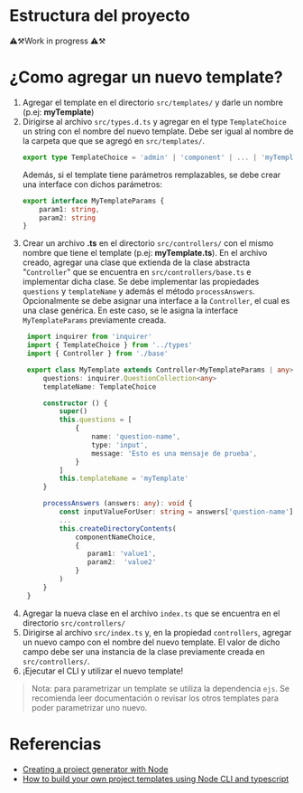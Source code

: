 # Estructura del proyecto

⚠️⚒️Work in progress ⚠️⚒️

# ¿Como agregar un nuevo template?

1. Agregar el template en el directorio `src/templates/` y darle un nombre (p.ej: **myTemplate**)
2. Dirigirse al archivo `src/types.d.ts` y agregar en el type `TemplateChoice` un string con el nombre del nuevo template. Debe ser igual al nombre de la carpeta que que se agregó en `src/templates/`. 
    ```ts
    export type TemplateChoice = 'admin' | 'component' | ... | 'myTemplate'
    ```
    Además, si el template tiene parámetros remplazables, se debe crear una interface con dichos parámetros:
    ```ts
    export interface MyTemplateParams {
        param1: string,
        param2: string
    }
    ```
3. Crear un archivo **.ts** en el directorio `src/controllers/` con el mismo nombre que tiene el template (p.ej: **myTemplate.ts**). En el archivo creado, agregar una clase que extienda de la clase abstracta "`Controller`" que se encuentra en `src/controllers/base.ts` e implementar dicha clase. Se debe implementar las propiedades `questions` y `templateName` y además el método `processAnswers`. Opcionalmente se debe asignar una interface a la `Controller`, el cual es una clase genérica. En este caso, se le asigna la interface `MyTemplateParams` previamente creada.
   ```ts
    import inquirer from 'inquirer'
    import { TemplateChoice } from '../types'
    import { Controller } from './base'

    export class MyTemplate extends Controller<MyTemplateParams | any> {
        questions: inquirer.QuestionCollection<any>
        templateName: TemplateChoice

        constructor () {
            super()
            this.questions = [
                {
                    name: 'question-name',
                    type: 'input',
                    message: 'Esto es una mensaje de prueba',
                }
            ]
            this.templateName = 'myTemplate'
        }

        processAnswers (answers: any): void {
            const inputValueForUser: string = answers['question-name']
            ...
            this.createDirectoryContents(
                componentNameChoice, 
                {
                   param1: 'value1',
                   param2:  'value2'
                }
            )
        }
    }
   ```
4. Agregar la nueva clase en el archivo `index.ts` que se encuentra en el directorio `src/controllers/`
5. Dirigirse al archivo `src/index.ts` y, en la propiedad `controllers`, agregar un nuevo campo con el nombre del nuevo template. El valor de dicho campo debe ser una instancia de la clase previamente creada en `src/controllers/`.
6. ¡Ejecutar el CLI y utilizar el nuevo template!

> Nota: para parametrizar un template se utiliza la dependencia `ejs`. Se recomienda leer documentación o revisar los otros templates para poder parametrizar uno nuevo. 

# Referencias 

- [Creating a project generator with Node](https://medium.com/northcoders/creating-a-project-generator-with-node-29e13b3cd309)
- [How to build your own project templates using Node CLI and typescript](https://medium.com/@pongsatt/how-to-build-your-own-project-templates-using-node-cli-c976d3109129)